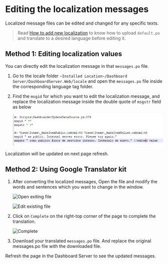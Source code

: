 # Editing the localization messages

Localized message files can be edited and changed for any specific texts.

> Read [How to add new localization](How-to-add-new-localizations.md) to know how to upload `default.po` and translate to a desired language before editing it.

## Method 1: Editing localization values

You can directly edit the localization message in that `messages.po` file. 

1. Go to the locale folder  `~Installed Location~/Dashboard Server/DashboardServer.Web/locale` and open the `messages.po` file inside the corresponding language tag folder.

2. Find the `msgid` for which you want to edit the localization message, and replace the localization message inside the double quote of `msgstr` field as below

    ![Edit msgstr value](images/edit-msgstr-values.png)

Localization will be updated on next page refresh.

## Method 2: Using Google Translator kit

1. After converting the localized messages, Open the file and modify the words and sentences which you want to change in the window.

    ![Open exiting file](images/edit-localization-1.png)
    
    ![Edit existing file](images/edit-localization-1.png)

2. Click on `Complete` on the right-top corner of the page to complete the translation.

    ![Complete](images/edit-localization-3.png)
 
3. Download your translated `messages.po` file. And replace the original messages.po file with the downloaded file.

Refresh the page in the Dashboard Server to see the updated messages.
